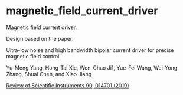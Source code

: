 # magnetic_field_current_driver
Magnetic field current driver.

Design based on the paper:

Ultra-low noise and high bandwidth bipolar current driver for precise magnetic field control

Yu-Meng Yang,   Hong-Tai Xie, Wen-Chao Ji1, Yue-Fei Wang, Wei-Yong Zhang,   Shuai Chen, and   Xiao Jiang

[Review of Scientific Instruments 90, 014701 (2019)](https://doi.org/10.1063/1.5046484)
